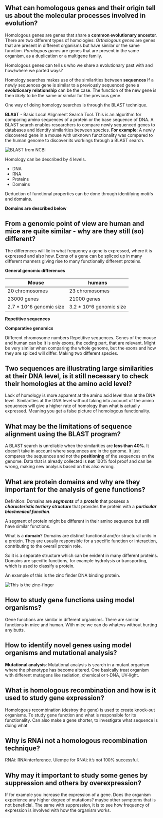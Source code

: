 ## What can homologous genes and their origin tell us about the molecular processes involved in evolution?

Homologous genes are genes that share a **common evolutionary ancestor**.
There are two different types of homologies:
*Orthologous genes* are genes that are present in different organisms but have similar or the same function.
*Paralogous genes* are genes that are present in the same organism, as a duplication or a multigene family.

Homologous genes can tell us who we share a evolutionary past with and how/where we parted ways?

Homology searches makes use of the similarities between **sequences**
If a newly sequences gene is similar to a previously sequenced gene a **evolutionary relationship** can be the case. The function of the new gene is then *likely* to be the same or similar for the previous gene.

One way of doing homology searches is through the BLAST technique.

**BLAST** - Basic Local Alignment Search Tool. This is an algorithm for comparing amino sequences of a protein or the base sequence of DNA. A BLAST search enables researchers to compare newly sequenced genes to databases and identify similarities between species. **For example**: A newly discovered gene in a mouse with unknown functionality was compared to the human genome to discover its workings through a BLAST search.  

![BLAST from NCBI](https://blast.ncbi.nlm.nih.gov/Blast.cgi)

Homology can be described by 4 levels.

- DNA
- RNA
- Proteins
- Domains

Deduction of functional properties can be done through identifying motifs and domains.

**Domains are described below**

## From a genomic point of view are human and mice are quite similar - why are they still (so) different?

The differences will lie in what frequency a gene is expressed, where it is expressed and also how. Exons of a gene can be spliced up in many different manners giving rise to many functionally different proteins.

**General genomic differences**

Mouse | humans
----- | -----
20 chromosomes | 23 chromosomes
23000 genes | 21000 genes
2.7 * 10^6 genomic size | 3.2 * 10^6 genomic size

**Repetitive sequences**



**Comparative genomics**

Different chromosome numbers
Repetitive sequences.
Genes of the mouse and human can be
It is only exons, the coding part, that are relevant. Might be very similar when comparing the whole genome, but the exons and how they are spliced will differ. Making two different species.

## Two sequences  are illustrating large similarities at their DNA level, is it still necessary to check their homologies at the amino acid level?

Lack of homology is more apparent at the amino acid level than at the DNA level. Similarities at the DNA level without taking into account of the amino sequences will give a higher rate of homology than what is actually expressed. Meaning you get a false picture of homologous functionality.

## What may be the limitations of sequence alignment using the BLAST program?

A BLAST search is unreliable when the similarities are **less than 40%**.
It doesn’t take in account where sequences are in the genome. It just compares the sequences and not the **positioning** of the sequences on the genome.
Data that is already collected is **not** 100% fool proof and can be wrong, making new analysis based on this also wrong.

## What are protein domains and why are they important for the analysis of gene functions?

Definition: Domains are ***segments*** of a ***protein*** that possess a ***characteristic tertiary structure*** that provides the protein with a ***particular biochemical function***.

A segment of protein might be different in their amino sequence but still have similar functions.

What is a **domain**? Domains are distinct functional and/or structural units in a protein. They are usually responsible for a specific function or interaction, contributing to the overall protein role.

So it is a separate structure which can be evident in many different proteins. Domains are specific functions, for example hydrolysis or transporting, which is used to classify a protein.

An example of this is the zinc finder DNA binding protein.

![This is the zinc-finger](https://upload.wikimedia.org/wikipedia/commons/9/9c/Zinc_finger_rendered.png)

## How to study gene functions using model organisms?

Gene functions are similar in different organisms. There are similar functions in mice and human. With mice we can do whatevs without hurting any butts.



## How to identify novel genes using model organisms and mutational analysis?

**Mutational analysis**: Mutational analysis is search in a mutant organism where the phenotype has become altered. One basically treat organism with different mutagens like radiation, chemical or t-DNA, UV-light.

## What is homologous recombination and how is it used to study gene expression?

Homologous recombination (destroy the gene) is used to create knock-out organisms. To study gene function and what is responsible for its functionality. Can also make a gene shorter, to investigate what sequence is doing what

## Why is RNAi not a homologous recombination technique?

RNAi: RNAinterference.
Ulempe for RNAi: it’s not 100% successful.

## Why may it important to study some genes by suppression and others by overexpression?

If for example you increase the expression of a gene. Does the organism experience any higher degree of mutations? maybe other symptoms that is not beneficial. The same with suppression, it is to see how frequency of expression is involved with how the organism works.

